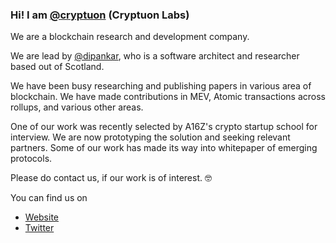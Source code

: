 ### Hi! I am [@cryptuon](https://twitter.com/cryptuon) (Cryptuon Labs)

We are a blockchain research and development company. 

We are lead by [@dipankar](https://github.com/dipankar), who is a software architect and researcher based out of Scotland. 

We have been busy researching and publishing papers in various area of blockchain. We have made contributions in MEV, Atomic transactions across rollups, and various other areas.

One of our work was recently selected by A16Z's crypto startup school for interview. We are now prototyping the solution and seeking relevant partners. Some of our work has made its way into whitepaper of emerging protocols. 

Please do contact us, if our work is of interest. 🤓

You can find us on
 * [Website](https://cryptuon.com)
 * [Twitter](https://twitter.com/cryptuon)
